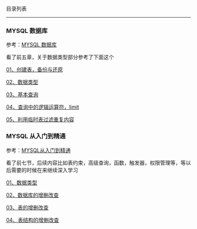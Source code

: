 目录列表

----


### MYSQL 数据库

参考：[MYSQL 数据库](http://study.163.com/course/courseMain.htm?courseId=1352006)

看了前五章，关于数据类型部分参考了下面这个

[01、创建表，备份与还原]()

[02、数据类型]()

[03、基本查询]()

[04、查询中的逻辑运算符，limit]()

[05、利用临时表过滤重复内容]()


### MYSQL 从入门到精通

参考：[MYSQL从入门到精通](https://ke.qq.com/course/70146#term_id=100185382)

看了前七节，后续内容比如表约束，高级查询，函数，触发器，权限管理等，等以后需要的时候在来继续深入学习

[01、数据类型]()

[02、数据库的增删改查]()

[03、表的增删改查]()

[04、表结构的增删改查]()